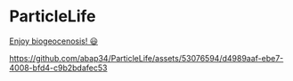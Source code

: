 # ParticleLife


[Enjoy biogeocenosis! 😃](https://www.abap34.com/particle_life.html)


https://github.com/abap34/ParticleLife/assets/53076594/d4989aaf-ebe7-4008-bfd4-c9b2bdafec53

